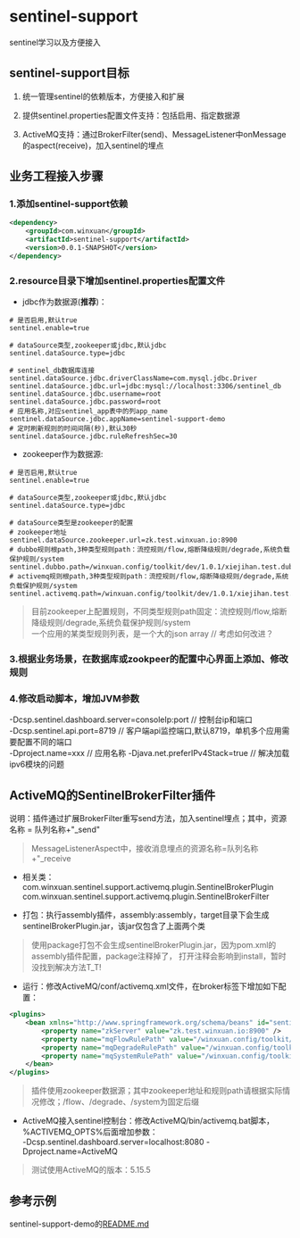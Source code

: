 # sentinel-support

sentinel学习以及方便接入

## sentinel-support目标

1. 统一管理sentinel的依赖版本，方便接入和扩展

2. 提供sentinel.properties配置文件支持：包括启用、指定数据源

3. ActiveMQ支持：通过BrokerFilter(send)、MessageListener中onMessage的aspect(receive)，加入sentinel的埋点


## 业务工程接入步骤

### 1.添加sentinel-support依赖

```xml
<dependency>
    <groupId>com.winxuan</groupId>
    <artifactId>sentinel-support</artifactId>
    <version>0.0.1-SNAPSHOT</version>
</dependency>
```

### 2.resource目录下增加sentinel.properties配置文件

* jdbc作为数据源(**推荐**)：

```
# 是否启用,默认true
sentinel.enable=true

# dataSource类型,zookeeper或jdbc,默认jdbc
sentinel.dataSource.type=jdbc

# sentinel_db数据库连接
sentinel.dataSource.jdbc.driverClassName=com.mysql.jdbc.Driver
sentinel.dataSource.jdbc.url=jdbc:mysql://localhost:3306/sentinel_db
sentinel.dataSource.jdbc.username=root
sentinel.dataSource.jdbc.password=root
# 应用名称,对应sentinel_app表中的列app_name
sentinel.dataSource.jdbc.appName=sentinel-support-demo
# 定时刷新规则的时间间隔(秒),默认30秒
sentinel.dataSource.jdbc.ruleRefreshSec=30
```

* zookeeper作为数据源:

```
# 是否启用,默认true
sentinel.enable=true

# dataSource类型,zookeeper或jdbc,默认jdbc
sentinel.dataSource.type=jdbc

# dataSource类型是zookeeper的配置
# zookeeper地址
sentinel.dataSource.zookeeper.url=zk.test.winxuan.io:8900
# dubbo规则根path,3种类型规则path：流控规则/flow,熔断降级规则/degrade,系统负载保护规则/system
sentinel.dubbo.path=/winxuan.config/toolkit/dev/1.0.1/xiejihan.test.dubbo.sentinel.rule
# activemq规则根path,3种类型规则path：流控规则/flow,熔断降级规则/degrade,系统负载保护规则/system
sentinel.activemq.path=/winxuan.config/toolkit/dev/1.0.1/xiejihan.test.activemq.sentinel.rule
```

> 目前zookeeper上配置规则，不同类型规则path固定：流控规则/flow,熔断降级规则/degrade,系统负载保护规则/system</br>
一个应用的某类型规则列表，是一个大的json array // 考虑如何改进？

### 3.根据业务场景，在数据库或zookpeer的配置中心界面上添加、修改规则

### 4.修改启动脚本，增加JVM参数

-Dcsp.sentinel.dashboard.server=consoleIp:port // 控制台ip和端口</br>
-Dcsp.sentinel.api.port=8719 // 客户端api监控端口,默认8719，单机多个应用需要配置不同的端口</br> 
-Dproject.name=xxx // 应用名称
-Djava.net.preferIPv4Stack=true // 解决加载ipv6模块的问题

## ActiveMQ的SentinelBrokerFilter插件

说明：插件通过扩展BrokerFilter重写send方法，加入sentinel埋点；其中，资源名称 = 队列名称+"_send"

> MessageListenerAspect中，接收消息埋点的资源名称=队列名称+"_receive

* 相关类：
    com.winxuan.sentinel.support.activemq.plugin.SentinelBrokerPlugin
    com.winxuan.sentinel.support.activemq.plugin.SentinelBrokerFilter

* 打包：执行assembly插件，assembly:assembly，target目录下会生成sentinelBrokerPlugin.jar，该jar仅包含了上面两个类

> 使用package打包不会生成sentinelBrokerPlugin.jar，因为pom.xml的assembly插件配置，<phase>package</phase>注释掉了，
  打开注释会影响到install，暂时没找到解决方法T_T!
    
* 运行：修改ActiveMQ/conf/activemq.xml文件，在broker标签下增加如下配置：
```xml
<plugins>
    <bean xmlns="http://www.springframework.org/schema/beans" id="sentinelBrokerPlugin" class="com.winxuan.sentinel.support.activemq.plugin.SentinelBrokerPlugin">
        <property name="zkServer" value="zk.test.winxuan.io:8900" />
        <property name="mqFlowRulePath" value="/winxuan.config/toolkit/dev/1.0.1/xiejihan.test.mq.sentinel.rule/flow" />
        <property name="mqDegradeRulePath" value="/winxuan.config/toolkit/dev/1.0.1/xiejihan.test.mq.sentinel.rule/degrade" />
        <property name="mqSystemRulePath" value="/winxuan.config/toolkit/dev/1.0.1/xiejihan.test.mq.sentinel.rule/system" />
    </bean>
</plugins>
```

> 插件使用zookeeper数据源；其中zookeeper地址和规则path请根据实际情况修改；/flow、/degrade、/system为固定后缀

* ActiveMQ接入sentinel控制台：修改ActiveMQ/bin/activemq.bat脚本，%ACTIVEMQ_OPTS%后面增加参数：</br>
-Dcsp.sentinel.dashboard.server=localhost:8080 -Dproject.name=ActiveMQ

> 测试使用ActiveMQ的版本：5.15.5


## 参考示例
sentinel-support-demo的[README.md](https://github.com/cdfive/sentinel-support-demo)
